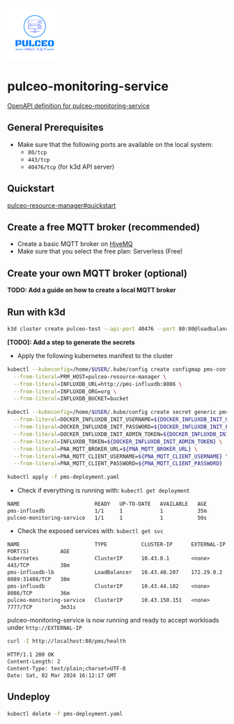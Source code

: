 <img src="docs/assets/pulceo-logo-color.png" alt="pulceo-logo" width="25%" height="auto"/>

# pulceo-monitoring-service

[OpenAPI definition for pulceo-monitoring-service](https://spboehm.github.io/pulceo-monitoring-service/)

## General Prerequisites

- Make sure that the following ports are available on the local system:
  - `80/tcp`
  - `443/tcp`
  - `40476/tcp` (for k3d API server)

## Quickstart

[pulceo-resource-manager#quickstart](https://github.com/spboehm/pulceo-resource-manager?tab=readme-ov-file#quickstart-try-locally)

## Create a free MQTT broker (recommended)

- Create a basic MQTT broker on [HiveMQ](https://console.hivemq.cloud/?utm_source=HiveMQ+Pricing+Page&utm_medium=serverless+signup+CTA+Button&utm_campaign=HiveMQ+Cloud+PaaS&utm_content=serverless)
- Make sure that you select the free plan: Serverless (Free)

## Create your own MQTT broker (optional)

**TODO: Add a guide on how to create a local MQTT broker**

## Run with k3d

```bash
k3d cluster create pulceo-test --api-port 40476 --port 80:80@loadbalancer --volume $HOME/k3d-pulceo-volumes:/var/lib/rancher/k3s/storage@all
```

**[TODO]: Add a step to generate the secrets**

- Apply the following kubernetes manifest to the cluster
```bash
kubectl --kubeconfig=/home/$USER/.kube/config create configmap pms-configmap \
  --from-literal=PRM_HOST=pulceo-resource-manager \
  --from-literal=INFLUXDB_URL=http://pms-influxdb:8086 \
  --from-literal=INFLUXDB_ORG=org \
  --from-literal=INFLUXDB_BUCKET=bucket
```
```bash
kubectl --kubeconfig=/home/$USER/.kube/config create secret generic pms-credentials \
  --from-literal=DOCKER_INFLUXDB_INIT_USERNAME=${DOCKER_INFLUXDB_INIT_USERNAME} \
  --from-literal=DOCKER_INFLUXDB_INIT_PASSWORD=${DOCKER_INFLUXDB_INIT_PASSWORD} \
  --from-literal=DOCKER_INFLUXDB_INIT_ADMIN_TOKEN=${DOCKER_INFLUXDB_INIT_ADMIN_TOKEN} \
  --from-literal=INFLUXDB_TOKEN=${DOCKER_INFLUXDB_INIT_ADMIN_TOKEN} \
  --from-literal=PNA_MQTT_BROKER_URL=${PNA_MQTT_BROKER_URL} \
  --from-literal=PNA_MQTT_CLIENT_USERNAME=${PNA_MQTT_CLIENT_USERNAME} \
  --from-literal=PNA_MQTT_CLIENT_PASSWORD=${PNA_MQTT_CLIENT_PASSWORD}
```
```bash
kubectl apply -f pms-deployment.yaml
```

- Check if everything is running with: `kubectl get deployment`
```
NAME                        READY   UP-TO-DATE   AVAILABLE   AGE
pms-influxdb                1/1     1            1           35m
pulceo-monitoring-service   1/1     1            1           50s
```

- Check the exposed services with: `kubectl get svc`
```
NAME                        TYPE           CLUSTER-IP      EXTERNAL-IP   PORT(S)          AGE
kubernetes                  ClusterIP      10.43.0.1       <none>        443/TCP          38m
pms-influxdb-lb             LoadBalancer   10.43.40.207    172.29.0.2    8089:31408/TCP   38m
pms-influxdb                ClusterIP      10.43.44.182    <none>        8086/TCP         36m
pulceo-monitoring-service   ClusterIP      10.43.150.151   <none>        7777/TCP         3m31s
```

pulceo-monitoring-service is now running and ready to accept workloads under `http://EXTERNAL-IP`

```bash
curl -I http://localhost:80/pms/health
```
```
HTTP/1.1 200 OK
Content-Length: 2
Content-Type: text/plain;charset=UTF-8
Date: Sat, 02 Mar 2024 16:12:17 GMT
```

## Undeploy

```bash
kubectl delete -f pms-deployment.yaml
```
